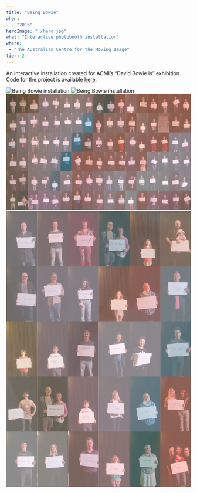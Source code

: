 ```yaml
---
title: "Being Bowie"
when: 
  - "2015"
heroImage: "./hero.jpg"
what: "Interactive photobooth installation"
where:
 - "The Australian Centre for the Moving Image"
tier: 2
---
```


An interactive installation created for ACMI’s “David Bowie is” exhibition. Code for the project is available [here](https://github.com/zealtv/Bosaic).

![Being Bowie installation](./assets/Being-Bowie-Web.png)
![Being Bowie installation](./assets/bowie-bg.jpg)
![Being Bowie installation](./assets/bowie-detail01.jpg)
![Being Bowie installation](./assets/bowie-detail02.jpg)

